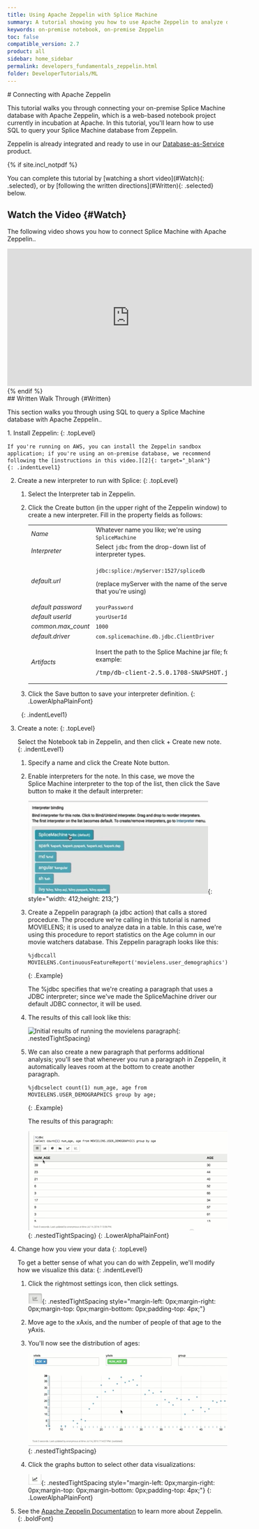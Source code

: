 ```yaml
---
title: Using Apache Zeppelin with Splice Machine
summary: A tutorial showing you how to use Apache Zeppelin to analyze data in an on-premise Splice Machine database.
keywords: on-premise notebook, on-premise Zeppelin
toc: false
compatible_version: 2.7
product: all
sidebar: home_sidebar
permalink: developers_fundamentals_zeppelin.html
folder: DeveloperTutorials/ML
---
```

<section>
<div class="TopicContent" data-swiftype-index="true" markdown="1">
# Connecting with Apache Zeppelin

This tutorial walks you through connecting your on-premise Splice
Machine database with Apache Zeppelin, which is a web-based notebook
project currently in incubation at Apache. In this tutorial, you'll
learn how to use SQL to query your Splice Machine database from
Zeppelin.

<div class="noteOnPremiseOnly">
Zeppelin is already integrated and ready to use in our <a href="dbaas_zep_intro.html">Database-as-Service</a> product.
</div>

{% if site.incl_notpdf %}
<div markdown="1">
You can complete this tutorial by [watching a short video](#Watch){:
.selected}, or by [following the written directions](#Written){:
.selected} below.

## Watch the Video   {#Watch}

The following video shows you how to connect Splice Machine with Apache
Zeppelin..

<div class="centered" markdown="1">
<iframe class="youtube-player_0"
src="https://www.youtube.com/embed/h0KWRghLziI?" frameborder="0"
allowfullscreen="1" width="560px" height="315px"></iframe>

</div>
</div>
{% endif %}
<div markdown="1">
## Written Walk Through   {#Written}

This section walks you through using SQL to query a Splice Machine
database with Apache Zeppelin..

<div class="opsStepsList" markdown="1">
1.  Install Zeppelin:
    {: .topLevel}

    If you're running on AWS, you can install the Zeppelin sandbox
    application; if you're using an on-premise database, we recommend
    following the [instructions in this video.][2]{: target="_blank"}
    {: .indentLevel1}

2.  Create a new interpreter to run with Splice:
    {: .topLevel}

    1.  Select the <span class="ConsoleLink">Interpreter</span> tab in
        Zeppelin.
    2.  Click the <span class="ConsoleLink">Create</span> button (in the
        upper right of the Zeppelin window) to create a new interpreter.
        Fill in the property fields as follows:

        <table>
            <col />
            <col />
            <tbody>
                <tr>
                    <td><em>Name</em></td>
                    <td>Whatever name you like; we're using <code>SpliceMachine</code></td>
                </tr>
                <tr>
                    <td><em>Interpreter</em></td>
                    <td>Select <code>jdbc</code> from the drop-down list of interpreter types.</td>
                </tr>
                <tr>
                    <td><em>default.url</em></td>
                    <td>
                        <p><code>jdbc:splice:/<span class="HighlightedCode">myServer</span>:1527/splicedb</code>
                        </p>
                        <p>(replace <span class="HighlightedCode">myServer</span> with the name of the server that you're using)</p>
                    </td>
                </tr>
                <tr>
                    <td><em>default password</em></td>
                    <td><code>yourPassword</code></td>
                </tr>
                <tr>
                    <td><em>default userId</em></td>
                    <td><code>yourUserId</code></td>
                </tr>
                <tr>
                    <td><em>common.max_count</em></td>
                    <td><code>1000</code></td>
                </tr>
                <tr>
                    <td><em>default.driver</em></td>
                    <td><code>com.splicemachine.db.jdbc.ClientDriver</code></td>
                </tr>
                <tr>
                    <td><em>Artifacts</em></td>
                    <td>
                        <p>Insert the path to the Splice Machine jar file; for example:</p>
                        <div class="preWrapperWide"><pre class="Example">/tmp/db-client-2.5.0.1708-SNAPSHOT.jar</pre>
                        </div>
                    </td>
                </tr>
            </tbody>
        </table>

    3.  Click the <span class="ConsoleLink">Save</span> button to save
        your interpreter definition.
    {: .LowerAlphaPlainFont}

     
    {: .indentLevel1}

3.  Create a note:
    {: .topLevel}

    Select the <span class="ConsoleLink">Notebook</span> tab in
    Zeppelin, and then click <span class="ConsoleLink">+ Create new
    note</span>.
    {: .indentLevel1}

    1.  Specify a name and click the <span class="ConsoleLink">Create
        Note</span> button.
    2.  Enable interpreters for the note. In this case, we move the
        Splice Machine interpreter to the top of the list, then click
        the Save button to make it the default interpreter:

        ![](images/ZepInterpreter1_412x213.png){: style="width:
        412;height: 213;"}

    3.  Create a Zeppelin paragraph (a jdbc action) that calls a stored
        procedure. The procedure we're calling in this tutorial is named
        MOVIELENS; it is used to analyze data in a table. In this case,
        we're using this procedure to report statistics on the Age
        column in our movie watchers database. This Zeppelin paragraph
        looks like this:

            %jdbccall MOVIELENS.ContinuousFeatureReport('movielens.user_demographics');
        {: .Example}

        The <span class="Example">%jdbc</span> specifies that we're
        creating a paragraph that uses a JDBC interpreter; since we've
        made the SpliceMachine driver our default JDBC connector, it
        will be used.

    4.  The results of this call look like this:

        ![](images/ZepAge1.png "Initial results of running the movielens
        paragraph"){: .nestedTightSpacing}

    5.  We can also create a new paragraph that performs additional
        analysis; you'll see that whenever you run a paragraph in
        Zeppelin, it automatically leaves room at the bottom to create
        another paragraph.

            %jdbcselect count(1) num_age, age from MOVIELENS.USER_DEMOGRAPHICS group by age;
        {: .Example}

        The results of this paragraph:

        ![](images/ZepPgf2.png "Age analysis results"){:
        .nestedTightSpacing}
    {: .LowerAlphaPlainFont}

4.  Change how you view your data
    {: .topLevel}

    To get a better sense of what you can do with Zeppelin, we'll modify
    how we visualize this data:
    {: .indentLevel1}

    1.  Click the rightmost settings icon, then click <span
        class="ConsoleLink">settings</span>.

        ![](images/ZepSettings.png){: .nestedTightSpacing
        style="margin-left: 0px;margin-right: 0px;margin-top:
        0px;margin-bottom: 0px;padding-top: 4px;"}

    2.  Move age to the xAxis, and the number of people of that age to
        the yAxis.
    3.  You'll now see the distribution of ages:

        ![](images/ZepScatter.png){: .nestedTightSpacing}

    4.  Click the graphs button to select other data visualizations:

        ![](images/ZepGraphs.png){: .nestedTightSpacing
        style="margin-left: 0px;margin-right: 0px;margin-top:
        0px;margin-bottom: 0px;padding-top: 4px;"}
    {: .LowerAlphaPlainFont}

5. See the <a href="https://zeppelin.apache.org" target="_blank">Apache Zeppelin Documentation</a> to learn more
about Zeppelin.
{: .boldFont}

</div>
</div>
</div>
</section>



[1]: https://zeppelin.apache.org/ "Link to the main Apache Zeppelin web site."
[2]: http://www.mapr.com/blog/building-apache-zeppelin-mapr-using-spark-under-yarn "Link to instructions for installing Zeppelin on MapR"
